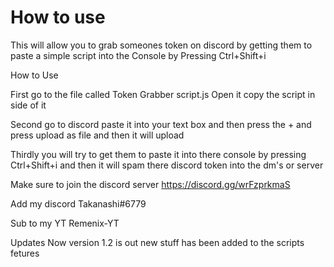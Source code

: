 # How to use 
This will allow you to grab someones token on discord by getting them to paste a simple script into the Console by Pressing Ctrl+Shift+i 




How to Use 

First go to the file called  Token Grabber script.js  Open it copy the script in side of it 

Second go to discord paste it into your text box and then press the + and press upload as file and then it will upload 

Thirdly you will try to get them to paste it into there console by pressing Ctrl+Shift+i and then it will spam there discord token into the dm's or server 


Make sure to join the discord server   https://discord.gg/wrFzprkmaS 

Add my discord Takanashi#6779 

Sub to my YT  Remenix-YT 


Updates Now version 1.2 is out new stuff has been added to the scripts fetures 
